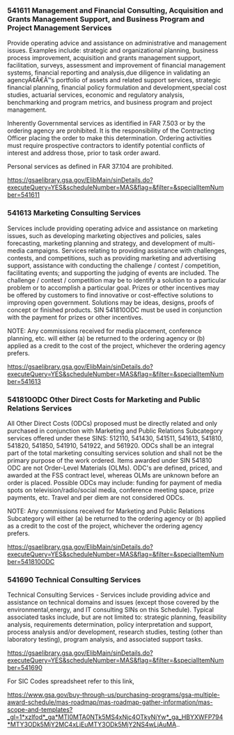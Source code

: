 ### 541611	Management and Financial Consulting, Acquisition and Grants Management Support, and Business Program and Project Management Services 

Provide operating advice and assistance on administrative and management issues. Examples include: strategic and organizational planning, business process improvement, acquisition and grants management support, facilitation, surveys, assessment and improvement of financial management systems, financial reporting and analysis,due diligence in validating an agencyÃ¢Â€Â™s portfolio of assets and related support services, strategic financial planning, financial policy formulation and development,special cost studies, actuarial services, economic and regulatory analysis, benchmarking and program metrics, and business program and project management.

Inherently Governmental services as identified in FAR 7.503 or by the ordering agency are prohibited. It is the responsibility of the Contracting Officer placing the order to make this determination. Ordering activities must require prospective contractors to identify potential conflicts of interest and address those, prior to task order award.

Personal services as defined in FAR 37.104 are prohibited.

https://gsaelibrary.gsa.gov/ElibMain/sinDetails.do?executeQuery=YES&scheduleNumber=MAS&flag=&filter=&specialItemNumber=541611

### 541613	Marketing Consulting Services 

Services include providing operating advice and assistance on marketing issues, such as developing marketing objectives and policies, sales forecasting, marketing planning and strategy, and development of multi-media campaigns. Services relating to providing assistance with challenges, contests, and competitions, such as providing marketing and advertising support, assistance with conducting the challenge / contest / competition, facilitating events; and supporting the judging of events are included. The challenge / contest / competition may be to identify a solution to a particular problem or to accomplish a particular goal. Prizes or other incentives may be offered by customers to find innovative or cost-effective solutions to improving open government. Solutions may be ideas, designs, proofs of concept or finished products. SIN 541810ODC must be used in conjunction with the payment for prizes or other incentives.

NOTE: Any commissions received for media placement, conference planning, etc. will either (a) be returned to the ordering agency or (b) applied as a credit to the cost of the project, whichever the ordering agency prefers.

https://gsaelibrary.gsa.gov/ElibMain/sinDetails.do?executeQuery=YES&scheduleNumber=MAS&flag=&filter=&specialItemNumber=541613

### 541810ODC	Other Direct Costs for Marketing and Public Relations Services 

All Other Direct Costs (ODCs) proposed must be directly related and only purchased in conjunction with Marketing and Public Relations Subcategory services offered under these SINS: 512110, 541430, 541511, 541613, 541810, 541820, 541850, 541910, 541922, and 561920. ODCs shall be an integral part of the total marketing consulting services solution and shall not be the primary purpose of the work ordered. Items awarded under SIN 541810 ODC are not Order-Level Materials (OLMs). ODC's are defined, priced, and awarded at the FSS contract level, whereas OLMs are unknown before an order is placed. Possible ODCs may include: funding for payment of media spots on television/radio/social media, conference meeting space, prize payments, etc. Travel and per diem are not considered ODCs.

NOTE: Any commissions received for Marketing and Public Relations Subcategory will either (a) be returned to the ordering agency or (b) applied as a credit to the cost of the project, whichever the ordering agency prefers.

https://gsaelibrary.gsa.gov/ElibMain/sinDetails.do?executeQuery=YES&scheduleNumber=MAS&flag=&filter=&specialItemNumber=541810ODC

### 541690	Technical Consulting Services 

Technical Consulting Services - Services include providing advice and assistance on technical domains and issues (except those covered by the environmental,energy, and IT consulting SINs on this Schedule). Typical associated tasks include, but are not limited to: strategic planning, feasibility analysis, requirements determination, policy interpretation and support, process analysis and/or development, research studies, testing (other than laboratory testing), program analysis, and associated support tasks.

https://gsaelibrary.gsa.gov/ElibMain/sinDetails.do?executeQuery=YES&scheduleNumber=MAS&flag=&filter=&specialItemNumber=541690

For SIC Codes spreadsheet refer to this link,

https://www.gsa.gov/buy-through-us/purchasing-programs/gsa-multiple-award-schedule/mas-roadmap/mas-roadmap-gather-information/mas-scope-and-templates?_gl=1*xzlfod*_ga*MTI0MTA0NTk5MS4xNjc4OTkyNjYw*_ga_HBYXWFP794*MTY3ODk5MjY2MC4xLjEuMTY3ODk5MjY2NS4wLjAuMA..
